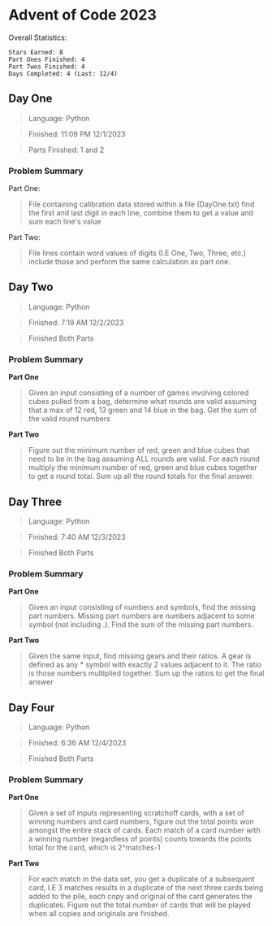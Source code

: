 # Advent of Code 2023
Overall Statistics:
```
Stars Earned: 8
Part Ones Finished: 4
Part Twos Finished: 4
Days Completed: 4 (Last: 12/4)
```
## Day One
> Language: Python

> Finished: 11:09 PM 12/1/2023

> Parts Finished: 1 and 2

### Problem Summary
Part One:
> File containing calibration data stored within a file (DayOne.txt) find the first and last digit in each line, combine them to get a value and sum each line's value

Part Two:
> File lines contain word values of digits (I.E One, Two, Three, etc.) include those and perform the same calculation as part one.

## Day Two
> Language: Python

> Finished: 7:19 AM 12/2/2023

> Finished Both Parts

### Problem Summary
**Part One**
> Given an input consisting of a number of games involving colored cubes pulled from a bag, determine what rounds are valid assuming that a max of 12 red, 13 green and 14 blue in the bag. Get the sum of the valid round numbers


**Part Two**
> Figure out the minimum number of red, green and blue cubes that need to be in the bag assuming ALL rounds are valid. For each round multiply the minimum number of red, green and blue cubes together to get a round total. Sum up all the round totals for the final answer.


## Day Three
> Language: Python

> Finished: 7:40 AM 12/3/2023

> Finished Both Parts

### Problem Summary
**Part One**
> Given an input consisting of numbers and symbols, find the missing part numbers. Missing part numbers are numbers adjacent to some symbol (not including .). Find the sum of the missing part numbers.

**Part Two**
> Given the same input, find missing gears and their ratios. A gear is defined as any * symbol with exactly 2 values adjacent to it. The ratio is those numbers multiplied together. Sum up the ratios to get the final answer

## Day Four
> Language: Python

> Finished: 6:36 AM 12/4/2023

> Finished Both Parts

### Problem Summary
**Part One**
> Given a set of inputs representing scratchoff cards, with a set of winning numbers and card numbers, figure out the total points won amongst the entire stack of cards. Each match of a card number with a winning number (regardless of points) counts towards the points total for the card, which is 2^matches-1

**Part Two**
> For each match in the data set, you get a duplicate of a subsequent card, I.E 3 matches results in a duplicate of the next three cards being added to the pile, each copy and original of the card generates the duplicates. Figure out the total number of cards that will be played when all copies and originals are finished. 
